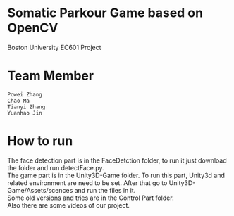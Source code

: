 # Somatic Parkour Game based on OpenCV
Boston University EC601 Project
# Team Member
    Powei Zhang 
    Chao Ma 
    Tianyi Zhang 
    Yuanhao Jin 
# How to run
The face detection part is in the FaceDetction folder, to run it just download the folder and run detectFace.py. <br />
The game part is in the Unity3D-Game folder. To run this part, Unity3d and related environment are need to be set. After that go to Unity3D-Game/Assets/scences and run the files in it. <br />
Some old versions and tries are in the Control Part folder. <br />
Also there are some videos of our project.
